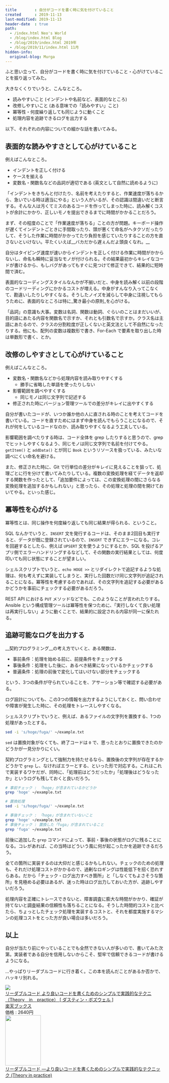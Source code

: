 ```yaml
---
title        : 自分がコードを書く時に気を付けていること
created      : 2019-11-13
last-modified: 2019-11-13
header-date  : true
path:
  - /index.html Neo's World
  - /blog/index.html Blog
  - /blog/2019/index.html 2019年
  - /blog/2019/11/index.html 11月
hidden-info:
  original-blog: Murga
---
```


ふと思い立って、自分がコードを書く時に気を付けていること・心がけていることを振り返ってみた。

大きなくくりでいうと、こんなところ。

- 読みやすいこと (インデントや名前など、表面的なところ)
- 改修しやすいこと (ある意味での「読みやすい」こと)
- 冪等性・何度繰り返しても同じように動くこと
- 処理内容を追跡できるログを出力する

以下、それぞれの内容についての細かな話を書いてみる。

## 表面的な読みやすさとして心がけていること

例えばこんなところ。

- インデントを正しく付ける
- ケースを揃える
- 変数名・関数名などの品詞が適切である (英文として自然に読めるように)

「インデントをきちんと付けたり、名前を考えたりすると、作業速度が落ちるから、急いでいる時は適当にやる」という人がいるが、その認識は間違いだと断言する。そんな人は汚くてミスのあるコードを作ってしまった時に、読み解くコストが余計にかかり、正しいモノを提出できるまでに時間がかかることだろう。

まず、その程度のことで「作業速度が落ちる」ことの方が問題。キーボード操作が遅くてインデントごときに手間取ったり、頭が悪くて命名がヘタクソだったりして、そうした作業に時間がかかってたり負担を感じていたりすることの方を直さないといけない。平たくいえば__バカだから遅ぇんだよ頭良くなれ。__

自分はタイピング速度が速いからインデントを正しく付ける作業に時間がかからないし、命名も瞬時に妥当なモノが付けられる。その結果最初からキレイなコードが書けるから、もしバグがあってもすぐに見つけて修正できて、結果的に短時間で済む。

表面的なコーディングスタイルなんかが不揃いだと、中身を読み解く以前の段階のコードリーディングにかかるコストが増える。中身がすんなり入ってこなくて、勘違いしたりしやすくなる。そうしたノイズを減らして中身に注視してもらうために、表面的なところは特に_驚き最小の原則_を心がける。

「品詞」の意識も大事。変数は名詞、関数は動詞、ぐらいのことはまだいいが、目的語にあたる内容を関数名で示すか、それとも引数名で示すか。クラス名は主語にあたるので、クラスの分割粒度が正しくないと英文法として不自然になったりする。他にも、配列の変数は複数形で書き、For-Each で要素を取り出した時は単数形で書く、とか。

## 改修のしやすさとして心がけていること

例えばこんなところ。

- 変数名・関数名などから処理内容を読み取りやすくする
  - 勝手に省略した単語を使ったりしない
- 影響範囲を調べやすくする
  - 同じモノは同じ文字列で記述する
- 修正された時にバージョン管理ツールでの差分がキレイに出やすくする

自分が書いたコードが、いつか誰か他の人に直される時のことを考えてコードを書いている。コードを直すためにはまず中身を読んでもらうことになるので、それが何をしているコードなのか、読み取りやすくなるよう工夫している。

影響範囲を調べたりする時は、コード全体を grep したりすると思うので、grep でヒットしやすくなるよう、同じモノは同じ文字列で名前を付けてやる。`getItem()` と `addData()` とが同じ `Book` というリソースを扱っている、みたいな調べにくい命名を避ける。

また、修正された時に、Git で行単位の差分がキレイに見えることを狙って、処理ごとに行を分けて書いてみたりしている。複数の変換処理を経てデータを返却する関数を作ったとして、「追加要件によっては、この変換処理の間にさらなる変換処理を追加するかもしれない」と思ったら、その処理と処理の間を開けておいてやる。といった感じ。

## 冪等性を心がける

冪等性とは、同じ操作を何度繰り返しても同じ結果が得られる、ということ。

SQL なんかでいうと、`INSERT` 文を発行するコードは、そのまま2回目も実行すると、データが既に登録されているので、`INSERT` できずにエラーになる。コレを回避するとしたら、例えば `UPSERT` 文を使うようにするとか、SQL を投げるアプリ側でエラーハンドリングするなどして、その関数の実行結果としては、何度叩いても同じ状態にすることが望ましい。

シェルスクリプトでいうと、`echo HOGE >>` とリダイレクトで追記するような処理は、何も考えずに実装してしまうと、実行した回数だけ同じ文字列が追記されることになる。冪等性を考慮するのであれば、その文字列を追記する必要があるかどうかを事前にチェックする必要があるだろう。

REST API における `PUT` メソッドなどでも、このようなことが言われたりする。Ansible という構成管理ツールは冪等性を保つために、「実行しなくて良い処理は再実行しない」ように動くことで、結果的に設定される内容が同一に保たれる。

## 追跡可能なログを出力する

__契約プログラミング__の考え方でいくと、ある関数は、

- 事前条件：処理を始める前に、前提条件をチェックする
- 事後条件：処理をした後に、あるべき結果になっているかチェックする
- 普遍条件：処理の前後で変化してはいけない部分をチェックする

という、3つの条件が守られていることを、アサーション等で確認する必要がある。

ログ設計についても、この3つの情報を出力するようにしておくと、問い合わせや障害が発生した時に、その処理をトレースしやすくなる。

シェルスクリプトでいうと、例えば、あるファイルの文字列を置換する、1つの処理があったとする。

```bash
sed -i 's/hoge/fuga/' ~/example.txt
```

`sed` は置換対象がなくても、終了コードは `0` で、思ったとおりに置換できたのかどうかが一見分かりにくい。

契約プログラミングとして強制力を持たせるなら、置換後の文字列が存在するかどうかで `grep` し、なければエラーとする、といった形で対応する。これはこれで実装するワケだが、同時に、「処理前はどうだったか」「処理後はどうなったか」というログも残しておくと良いだろう。

```bash
# 事前チェック : 「hoge」が含まれているかどうか
grep 'hoge' ~/example.txt

# 置換処理
sed -i 's/hoge/fuga/' ~/example.txt

# 事後チェック : 「hoge」が含まれていないこと
grep 'hoge' ~/example.txt
# 事後チェック : 置換した「fuga」が含まれていること
grep 'fuga' ~/example.txt
```

前後に追加した `grep` コマンドによって、事前・事後の状態がログに残ることになる。コレがあれば、この当時はどういう風に何が起こったかを追跡できるだろう。

全ての箇所に実装するのは大仰だと感じるかもしれない。チェックのための処理も、それだけ処理コストがかかるので、過剰なロギングは性能低下を招く恐れすらある。だから「チェック・ログ出力すべき箇所」と「しなくてもよさそうな箇所」を見極める必要はあるが、迷った時はログ出力しておいた方が、追跡しやすいだろう。

処理内容を正確にトレースできないと、障害調査に膨大な時間がかかり、確証が持てないと調査結果の信頼性も落ちることになる。そうした時間的コストと比べたら、ちょっとしたチェック処理を実装するコストと、それを都度実施するマシンの処理コストをとった方が良い場合は多いだろう。

## 以上

自分が当たり前にやっていることでも全然できない人が多いので、書いてみた次第。実装者である自分を信用しないからこそ、堅牢で信頼できるコードが書けるようになる。

…やっぱりリーダブルコードに行き着く。この本を読んだことがあるか否かで、ハッキリ別れる。

<div class="ad-rakuten">
  <div class="ad-rakuten-image">
    <a href="https://hb.afl.rakuten.co.jp/hgc/g00q0722.waxyc9ff.g00q0722.waxyd017/?pc=https%3A%2F%2Fitem.rakuten.co.jp%2Fbook%2F11753651%2F&amp;m=http%3A%2F%2Fm.rakuten.co.jp%2Fbook%2Fi%2F15934325%2F">
      <img src="https://thumbnail.image.rakuten.co.jp/@0_mall/book/cabinet/5658/9784873115658.jpg?_ex=128x128">
    </a>
  </div>
  <div class="ad-rakuten-info">
    <div class="ad-rakuten-title">
      <a href="https://hb.afl.rakuten.co.jp/hgc/g00q0722.waxyc9ff.g00q0722.waxyd017/?pc=https%3A%2F%2Fitem.rakuten.co.jp%2Fbook%2F11753651%2F&amp;m=http%3A%2F%2Fm.rakuten.co.jp%2Fbook%2Fi%2F15934325%2F">リーダブルコード より良いコードを書くためのシンプルで実践的なテクニ （Theory　in　practice） [ ダスティン・ボズウェル ]</a>
    </div>
    <div class="ad-rakuten-shop">
      <a href="https://hb.afl.rakuten.co.jp/hgc/g00q0722.waxyc9ff.g00q0722.waxyd017/?pc=https%3A%2F%2Fwww.rakuten.co.jp%2Fbook%2F&amp;m=http%3A%2F%2Fm.rakuten.co.jp%2Fbook%2F">楽天ブックス</a>
    </div>
    <div class="ad-rakuten-price">価格 : 2640円</div>
  </div>
</div>

<div class="ad-amazon">
  <div class="ad-amazon-image">
    <a href="https://www.amazon.co.jp/dp/4873115655?tag=neos21-22&amp;linkCode=osi&amp;th=1&amp;psc=1">
      <img src="https://m.media-amazon.com/images/I/51MgH8Jmr3L._SL160_.jpg" width="113" height="160">
    </a>
  </div>
  <div class="ad-amazon-info">
    <div class="ad-amazon-title">
      <a href="https://www.amazon.co.jp/dp/4873115655?tag=neos21-22&amp;linkCode=osi&amp;th=1&amp;psc=1">リーダブルコード ―より良いコードを書くためのシンプルで実践的なテクニック (Theory in practice)</a>
    </div>
  </div>
</div>
